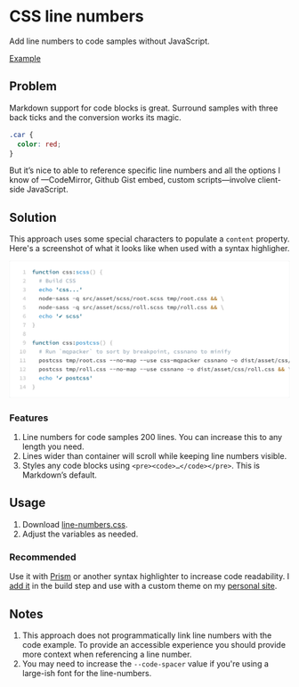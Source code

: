 # CSS line numbers
Add line numbers to code samples without JavaScript. 

[Example](https://tomgenoni.github.io/css-line-numbers/) 

## Problem

Markdown support for code blocks is great. Surround samples with three back ticks and the conversion works its magic.

```css
.car {
  color: red;
}
```

But it’s nice to able to reference specific line numbers and all the options I know of —CodeMirror, Github Gist embed, custom scripts—involve client-side JavaScript. 

## Solution

This approach uses some special characters to populate a `content` property. Here's a screenshot of what it looks like when used with a syntax highligher.

<img src="example.png" alt="CSS line number example" width="700" alt="Sreenshot of code example on genoni.dev">

### Features

1. Line numbers for code samples 200 lines. You can increase this to any length you need. 
2. Lines wider than container will scroll while keeping line numbers visible.
3. Styles any code blocks using `<pre><code>…</code></pre>`. This is Markdown’s default.

## Usage

1. Download [line-numbers.css](https://github.com/tomgenoni/css-line-numbers/blob/master/line-numbers.css).
2. Adjust the variables as needed. 

### Recommended

Use it with [Prism](https://prismjs.com/) or another syntax highlighter to increase code readability. I [add it](https://github.com/tomgenoni/genoni-dev/blob/master/app/content.js#L20) in the build step and use with a custom theme on my  [personal site](https://genoni.dev/write/building-genoni-dev.html). 

## Notes 

1. This approach does not programmatically link line numbers with the code example. To provide an accessible experience you should provide more context when referencing a line number.
2. You may need to increase the `--code-spacer` value if you're using a large-ish font for the line-numbers.
